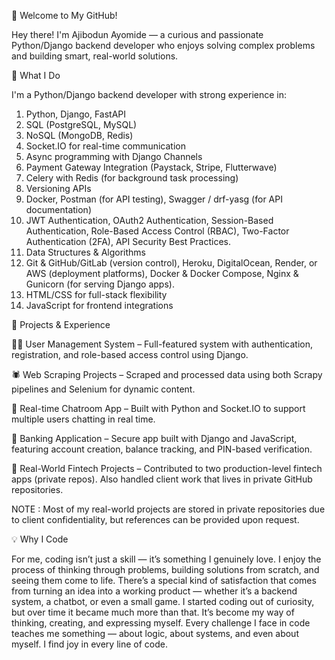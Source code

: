 👋 Welcome to My GitHub!

Hey there! I'm Ajibodun Ayomide — a curious and passionate Python/Django backend developer who enjoys solving complex problems and building smart, real-world solutions.

🧠 What I Do

I'm a Python/Django backend developer with strong experience in:
1. Python, Django, FastAPI
3. SQL (PostgreSQL, MySQL)
4. NoSQL (MongoDB, Redis)
5. Socket.IO for real-time communication
6. Async programming with Django Channels
7. Payment Gateway Integration (Paystack, Stripe, Flutterwave)
8. Celery with Redis (for background task processing)
9. Versioning APIs
11. Docker, Postman (for API testing), Swagger / drf-yasg (for API documentation)
12. JWT Authentication, OAuth2 Authentication, Session-Based Authentication, Role-Based Access Control (RBAC), Two-Factor Authentication (2FA), API Security Best Practices.
13. Data Structures & Algorithms
14. Git & GitHub/GitLab (version control), Heroku, DigitalOcean, Render, or AWS (deployment platforms), Docker & Docker Compose, Nginx & Gunicorn (for serving Django apps).
15. HTML/CSS for full-stack flexibility
16. JavaScript for frontend integrations

🚀 Projects & Experience

🧑‍💻 User Management System – Full-featured system with authentication, registration, and role-based access control using Django.

🕷️ Web Scraping Projects – Scraped and processed data using both Scrapy pipelines and Selenium for dynamic content.

💬 Real-time Chatroom App – Built with Python and Socket.IO to support multiple users chatting in real time.

🏦 Banking Application – Secure app built with Django and JavaScript, featuring account creation, balance tracking, and PIN-based verification.

💼 Real-World Fintech Projects – Contributed to two production-level fintech apps (private repos). Also handled client work that lives in private GitHub repositories.

NOTE : Most of my real-world projects are stored in private repositories due to client confidentiality, but references can be provided upon request.

💡 Why I Code

For me, coding isn’t just a skill — it’s something I genuinely love. I enjoy the process of thinking through problems, building solutions from scratch, and seeing them come to life. There’s a special kind of satisfaction that comes from turning an idea into a working product — whether it’s a backend system, a chatbot, or even a small game.
I started coding out of curiosity, but over time it became much more than that. It’s become my way of thinking, creating, and expressing myself. Every challenge I face in code teaches me something — about logic, about systems, and even about myself. I find joy in every line of code.
